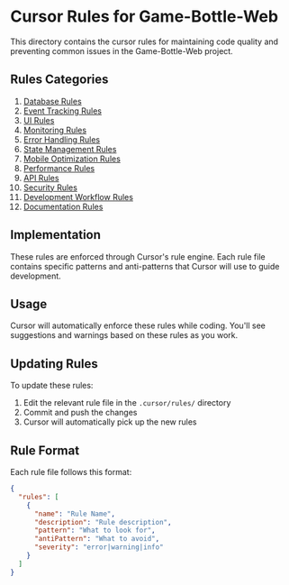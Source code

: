 # Cursor Rules for Game-Bottle-Web

This directory contains the cursor rules for maintaining code quality and preventing common issues in the Game-Bottle-Web project.

## Rules Categories

1. [Database Rules](rules/database.rules.json)
2. [Event Tracking Rules](rules/event-tracking.rules.json)
3. [UI Rules](rules/ui.rules.json)
4. [Monitoring Rules](rules/monitoring.rules.json)
5. [Error Handling Rules](rules/error-handling.rules.json)
6. [State Management Rules](rules/state.rules.json)
7. [Mobile Optimization Rules](rules/mobile.rules.json)
8. [Performance Rules](rules/performance.rules.json)
9. [API Rules](rules/api.rules.json)
10. [Security Rules](rules/security.rules.json)
11. [Development Workflow Rules](rules/development.rules.json)
12. [Documentation Rules](rules/documentation.rules.json)

## Implementation

These rules are enforced through Cursor's rule engine. Each rule file contains specific patterns and anti-patterns that Cursor will use to guide development.

## Usage

Cursor will automatically enforce these rules while coding. You'll see suggestions and warnings based on these rules as you work.

## Updating Rules

To update these rules:
1. Edit the relevant rule file in the `.cursor/rules/` directory
2. Commit and push the changes
3. Cursor will automatically pick up the new rules

## Rule Format

Each rule file follows this format:
```json
{
  "rules": [
    {
      "name": "Rule Name",
      "description": "Rule description",
      "pattern": "What to look for",
      "antiPattern": "What to avoid",
      "severity": "error|warning|info"
    }
  ]
}
``` 